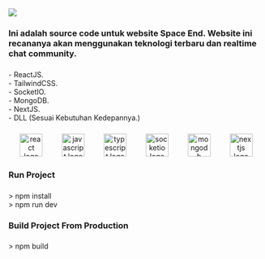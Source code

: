 <div>
  <img style="100%" src="https://capsule-render.vercel.app/api?type=blur&height=100&section=header&reversal=false&text=Space%20End&fontSize=70&fontColor=FFFFFF&fontAlign=50&fontAlignY=50&stroke=-&animation=twinkling&descSize=20&descAlign=50&descAlignY=50&textBg=false&color=gradient"  />
</div>

###

<h3 align="left">Ini adalah source code untuk website Space End. Website ini recananya akan menggunakan teknologi terbaru dan realtime chat community.</h3>

###

<p align="left">- ReactJS.<br>- TailwindCSS.<br>- SocketIO.<br>- MongoDB.<br>- NextJS.<br>- DLL (Sesuai Kebutuhan Kedepannya.)</p>

###

<div align="center">
  <img src="https://cdn.jsdelivr.net/gh/devicons/devicon/icons/react/react-original.svg" height="45" alt="react logo"  />
  <img width="30" />
  <img src="https://cdn.jsdelivr.net/gh/devicons/devicon/icons/javascript/javascript-original.svg" height="45" alt="javascript logo"  />
  <img width="30" />
  <img src="https://cdn.jsdelivr.net/gh/devicons/devicon/icons/typescript/typescript-original.svg" height="45" alt="typescript logo"  />
  <img width="30" />
  <img src="https://cdn.jsdelivr.net/gh/devicons/devicon/icons/socketio/socketio-original.svg" height="45" alt="socketio logo"  />
  <img width="30" />
  <img src="https://cdn.jsdelivr.net/gh/devicons/devicon/icons/mongodb/mongodb-original.svg" height="45" alt="mongodb logo"  />
  <img width="30" />
  <img src="https://cdn.jsdelivr.net/gh/devicons/devicon/icons/nextjs/nextjs-original.svg" height="45" alt="nextjs logo"  />
</div>

###

<h3 align="left">Run Project</h3>

###

<p align="left">> npm install<br>> npm run dev</p>

###

<h3 align="left">Build Project From Production</h3>

###

<p align="left">> npm build</p>

###
